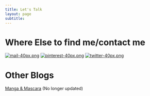 ```yaml
---
title: Let's Talk
layout: page
subtitle: 
---
```


# Where Else to find me/contact me

[![mail-40px.png](https://i.postimg.cc/yxz84Qmx/mail-40px.png)](mailto:arcadia@arcadiapage.com) [![pinterest-40px.png](https://i.postimg.cc/gJh27F61/pinterest-40px.png)](https://www.pinterest.com/arcadiapage/) [![twitter-40px.png](https://i.postimg.cc/R0y0GVqc/twitter-40px.png)](https://twitter.com/arcadiapage) 


# Other Blogs

[Manga & Mascara](https://manga-arcadia.blogspot.com/) (No longer updated)